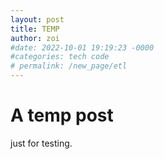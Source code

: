 ```yaml
---
layout: post
title: TEMP
author: zoi
#date: 2022-10-01 19:19:23 -0000
#categories: tech code
# permalink: /new_page/etl
---
```


# A temp post

just for testing.